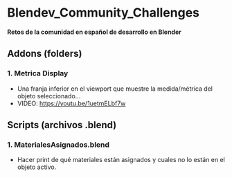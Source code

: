 # Blendev_Community_Challenges
**Retos de la comunidad en español de desarrollo en Blender**

## Addons (folders)

### 1. Metrica Display
- Una franja inferior en el viewport que muestre la medida/métrica del objeto seleccionado...
- VIDEO: https://youtu.be/1uetmELbf7w


## Scripts (archivos .blend)

### 1. MaterialesAsignados.blend
- Hacer print de qué materiales están asignados y cuales no lo están en el objeto activo.

